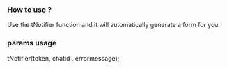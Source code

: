 ### How to use ? ###
Use the tNotifier function and it will automatically generate a form for you.

### params usage ###

tNotifier(token, chatid , errormessage);
